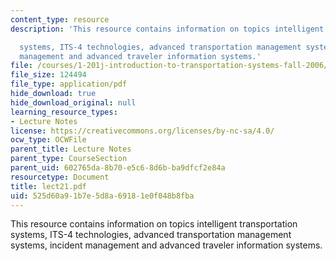 ```yaml
---
content_type: resource
description: 'This resource contains information on topics intelligent transportation

  systems, ITS-4 technologies, advanced transportation management systems, incident
  management and advanced traveler information systems.'
file: /courses/1-201j-introduction-to-transportation-systems-fall-2006/525d60a91b7e5d8a69181e0f048b8fba_lect21.pdf
file_size: 124494
file_type: application/pdf
hide_download: true
hide_download_original: null
learning_resource_types:
- Lecture Notes
license: https://creativecommons.org/licenses/by-nc-sa/4.0/
ocw_type: OCWFile
parent_title: Lecture Notes
parent_type: CourseSection
parent_uid: 602765da-8b70-e5c6-8d6b-ba9dfcf2e84a
resourcetype: Document
title: lect21.pdf
uid: 525d60a9-1b7e-5d8a-6918-1e0f048b8fba
---
```

This resource contains information on topics intelligent transportation
systems, ITS-4 technologies, advanced transportation management systems, incident management and advanced traveler information systems.